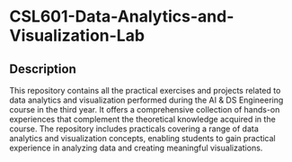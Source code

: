 # CSL601-Data-Analytics-and-Visualization-Lab
## Description

This repository contains all the practical exercises and projects related to data analytics and visualization performed during the AI & DS Engineering course in the third year. It offers a comprehensive collection of hands-on experiences that complement the theoretical knowledge acquired in the course. The repository includes practicals covering a range of data analytics and visualization concepts, enabling students to gain practical experience in analyzing data and creating meaningful visualizations.
